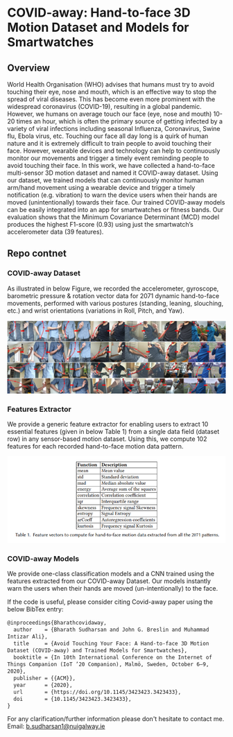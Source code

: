 # COVID-away: Hand-to-face 3D Motion Dataset and Models for Smartwatches

## Overview

World Health Organisation (WHO) advises that humans must try to avoid touching their eye, nose and mouth,
which is an effective way to stop the spread of viral diseases. This has become even more prominent with
the widespread coronavirus (COVID-19), resulting in a global pandemic. However, we humans on average
touch our face (eye, nose and mouth) 10-20 times an hour, which is often the primary source of getting infected by a variety of viral infections including seasonal Influenza, Coronavirus, Swine
flu, Ebola virus, etc. Touching our face all day long is a quirk of human nature and it is extremely
difficult to train people to avoid touching their face. However, wearable devices and technology can help
to continuously monitor our movements and trigger a timely event reminding people to avoid touching
their face. In this work, we have collected a hand-to-face multi-sensor 3D motion dataset and named it
COVID-away dataset. Using our dataset, we trained models that can continuously monitor human arm/hand
movement using a wearable device and trigger a timely notification (e.g. vibration) to warn the device users
when their hands are moved (unintentionally) towards their face. Our trained COVID-away models can be
easily integrated into an app for smartwatches or fitness bands. Our evaluation shows that the Minimum
Covariance Determinant (MCD) model produces the highest F1-score (0.93) using just the smartwatch’s
accelerometer data (39 features).

## Repo contnet 

### COVID-away Dataset

As illustrated in below Figure, we recorded the accelerometer, gyroscope, barometric pressure \& rotation vector data for 2071 dynamic hand-to-face movements, performed with various postures (standing, leaning, slouching, etc.) and wrist orientations (variations in Roll, Pitch, and Yaw).

![alt text](https://github.com/bharathsudharsan/COVID-away/blob/master/Covid-away_dataset_building.png)

### Features Extractor

We provide a generic feature extractor for enabling users to extract 10 essential features (given in below Table 1) from a single data field (dataset row) in any sensor-based motion dataset. Using this, we compute 102 features for each recorded hand-to-face motion data pattern.

![alt text](https://github.com/bharathsudharsan/COVID-away/blob/master/Table1_feature_vectors.PNG)

### COVID-away Models

We provide one-class classification models and a CNN trained using the features extracted from our COVID-away Dataset. Our models instantly warn the users when their hands are moved (un-intentionally) to the face.

If the code is useful, please consider citing Covid-away paper using the below BibTex entry:

```
@inproceedings{Bharathcovidaway,
  author    = {Bharath Sudharsan and John G. Breslin and Muhammad Intizar Ali},
  title     = {Avoid Touching Your Face: A Hand-to-face 3D Motion Dataset (COVID-away) and Trained Models for Smartwatches},
  booktitle = {In 10th International Conference on the Internet of Things Companion (IoT ’20 Companion), Malmö, Sweden, October 6–9, 2020},
  publisher = {{ACM}},
  year      = {2020},
  url       = {https://doi.org/10.1145/3423423.3423433},
  doi       = {10.1145/3423423.3423433},
}
```

For any clarification/further information please don't hesitate to contact me. Email: b.sudharsan1@nuigalway.ie
